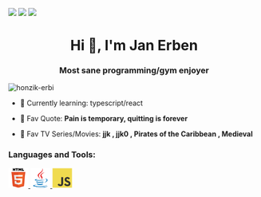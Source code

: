 ![](https://user-images.githubusercontent.com/115611759/195277202-915c99f8-c712-416f-b01f-99f6f2e474f6.png)
![](https://user-images.githubusercontent.com/115611759/195277252-c2fb3070-e523-4eb0-9314-f48a2f790587.png)
![](https://user-images.githubusercontent.com/115611759/195277448-451830e2-00e4-409b-84fc-8c5c8895ba27.png)

<h1 align="center">Hi 👋, I'm Jan Erben</h1>
<h3 align="center">Most sane programming/gym enjoyer</h3>

<p align="left"> <img src="https://komarev.com/ghpvc/?username=honzik-erbi&label=Profile%20views&color=0e75b6&style=flat" alt="honzik-erbi" /> </p>


- 🥶 Currently learning: typescript/react

- 📢 Fav Quote: **Pain is temporary, quitting is forever**

- 🎥 Fav TV Series/Movies: **jjk , jjk0 , Pirates of the Caribbean , Medieval**


<p align="left">
</p>

<h3 align="left">Languages and Tools:</h3>
<p align="left"> <a href="https://www.w3.org/html/" target="_blank" rel="noreferrer"> <img src="https://raw.githubusercontent.com/devicons/devicon/master/icons/html5/html5-original-wordmark.svg" alt="html5" width="40" height="40"/> </a> <a href="https://www.java.com" target="_blank" rel="noreferrer"> <img src="https://raw.githubusercontent.com/devicons/devicon/master/icons/java/java-original.svg" alt="java" width="40" height="40"/> </a> <a href="https://developer.mozilla.org/en-US/docs/Web/JavaScript" target="_blank" rel="noreferrer"> <img src="https://raw.githubusercontent.com/devicons/devicon/master/icons/javascript/javascript-original.svg" alt="javascript" width="40" height="40"/> </a> </p>
